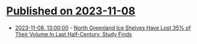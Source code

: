 # [Published on 2023-11-08](index.md)

* [2023-11-08, 13:00:00](https://news.slashdot.org/story/23/11/08/075237/north-greenland-ice-shelves-have-lost-35-of-their-volume-in-last-half-century-study-finds?utm_source=rss1.0mainlinkanon&utm_medium=feed) - [North Greenland Ice Shelves Have Lost 35% of Their Volume In Last Half-Century, Study Finds](https://news.slashdot.org/story/23/11/08/075237/north-greenland-ice-shelves-have-lost-35-of-their-volume-in-last-half-century-study-finds?utm_source=rss1.0mainlinkanon&utm_medium=feed)
